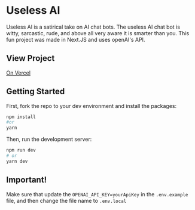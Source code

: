 # Useless AI
Useless AI is a satirical take on AI chat bots. The useless AI chat bot is witty, sarcastic, rude, and above all very aware it is smarter than you.
This fun project was made in Next.JS and uses openAI's API.

## View Project
[On Vercel](https://vercel.com/matts-projects-6c5395e7/useless-ai)


## Getting Started
First, fork the repo to your dev environment and install the packages:
```bash
npm install
#or
yarn
```
Then, run the development server:

```bash
npm run dev
# or
yarn dev
```

## Important!
Make sure that update the `OPENAI_API_KEY=yourApiKey` in the `.env.example` file, and then change the file name to `.env.local`
